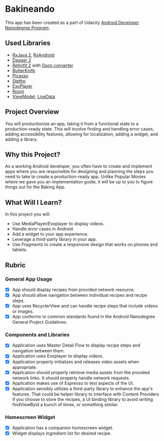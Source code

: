 # Bakineando
This app has been created as a part of Udacity [Android Developer Nanodegree Program](https://www.udacity.com/course/android-developer-nanodegree-by-google--nd801).

## Used Libraries
* [RxJava 2](https://github.com/ReactiveX/RxJava), [RxAndroid](https://github.com/ReactiveX/RxAndroid)
* [Dagger 2](https://github.com/google/dagger)
* [Retrofit 2](https://github.com/square/retrofit) with [Gson converter](https://github.com/square/retrofit/tree/master/retrofit-converters/gson)
* [ButterKnife](https://github.com/JakeWharton/butterknife)
* [Picasso](https://github.com/square/picasso)
* [Stetho](https://github.com/facebook/stetho)
* [ExoPlayer](https://github.com/google/ExoPlayer)
* [Room](https://developer.android.com/topic/libraries/architecture/room)
* [ViewModel](https://developer.android.com/topic/libraries/architecture/viewmodel), [LiveData](https://developer.android.com/topic/libraries/architecture/livedata)

## Project Overview
You will productionize an app, taking it from a functional state to a production-ready state. This will involve finding and handling error cases, adding accessibility features, allowing for localization, adding a widget, and adding a library.

## Why this Project?
As a working Android developer, you often have to create and implement apps where you are responsible for designing and planning the steps you need to take to create a production-ready app. Unlike Popular Movies where we gave you an implementation guide, it will be up to you to figure things out for the Baking App.

## What Will I Learn?
In this project you will:
* Use MediaPlayer/Exoplayer to display videos.
* Handle error cases in Android.
* Add a widget to your app experience.
* Leverage a third-party library in your app.
* Use Fragments to create a responsive design that works on phones and tablets.

## Rubric

### General App Usage
- [x] App should display recipes from provided network resource.
- [x] App should allow navigation between individual recipes and recipe steps.
- [x] App uses RecyclerView and can handle recipe steps that include videos or images.
- [x] App conforms to common standards found in the Android Nanodegree General Project Guidelines.

### Components and Libraries
- [x] Application uses Master Detail Flow to display recipe steps and navigation between them.
- [x] Application uses Exoplayer to display videos.
- [x] Application properly initializes and releases video assets when appropriate.
- [x] Application should properly retrieve media assets from the provided network links. It should properly handle network requests.
- [x] Application makes use of Espresso to test aspects of the UI.
- [x] Application sensibly utilizes a third-party library to enhance the app's features. That could be helper library to interface with Content Providers if you choose to store the recipes, a UI binding library to avoid writing findViewById a bunch of times, or something similar.

### Homescreen Widget
- [x] Application has a companion homescreen widget.
- [x] Widget displays ingredient list for desired recipe.
